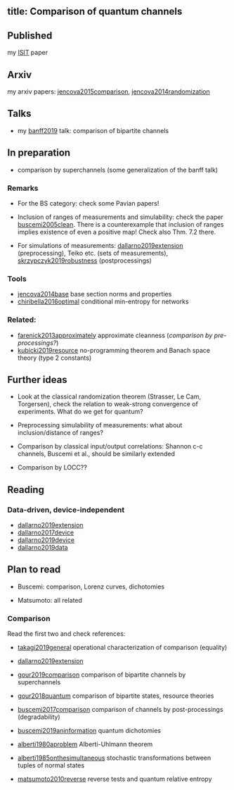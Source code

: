title: Comparison of quantum channels
---
## Published

my [ISIT](jencova2016isit) paper

## Arxiv

my arxiv papers: [jencova2015comparison](jencova2015comparison), [jencova2014randomization](jencova2014randomization)

## Talks

* my [banff2019](comparison/banff2019.pdf) talk: comparison of bipartite channels

## In preparation

* comparison by superchannels (some generalization of the banff talk)

### Remarks

* For the BS category: check some Pavian papers!

* Inclusion of ranges of measurements and simulability: check the paper [buscemi2005clean](buscemi2005clean). There is a counterexample that inclusion of ranges implies existence of even a positive map! Check also Thm. 7.2 there.

* For simulations of measurements: [dallarno2019extension](dallarno2019extension) (preprocessing), Teiko etc. (sets of
  measurements), [skrzypczyk2019robustness](skrzypczyk2019robustness) (postprocessings)

### Tools

* [jencova2014base](jencova2014base) base section norms and properties
* [chiribella2016optimal](chiribella2016optimal) conditional min-entropy for networks




### Related: 
 
* [farenick2013approximately](farenick2013approximately) approximate cleanness (*comparison by pre-processings?*)
* [kubicki2019resource](kubicki2019resource) no-programming theorem and Banach space theory (type 2 constants)


## Further ideas

* Look at the classical randomization theorem (Strasser, Le Cam, Torgersen), check the relation to weak-strong
  convergence of experiments. What do we get for quantum?

* Preprocessing simulability of measurements: what about inclusion/distance of ranges?

* Comparison by classical input/output correlations: Shannon c-c channels, Buscemi et al., should be similarly extended

* Comparison by LOCC??


## Reading

### Data-driven, device-independent


* [dallarno2019extension](dallarno2019extension) 
* [dallarno2017device](dallarno2017device)
* [dallarno2019device](dallarno2019device)
* [dallarno2019data](dallarno2019data)



## Plan to read

* Buscemi:  comparison, Lorenz curves, dichotomies

* Matsumoto: all related


### Comparison

Read the first two and check references:

* [takagi2019general](takagi2019general) operational characterization of comparison (equality)
* [dallarno2019extension](dallarno2019extension) 

* [gour2019comparison](gour2019comparison) comparison of bipartite channels by superchannels
* [gour2018quantum](gour2018quantum) comparison of bipartite states, resource theories
* [buscemi2017comparison](buscemi2017comparison) comparison of channels by post-processings (degradability)
* [buscemi2019aninformation](buscemi2019aninformation) quantum dichotomies
* [alberti1980aproblem](alberti1980aproblem) Alberti-Uhlmann theorem
* [alberti1985onthesimultaneous](alberti1985onthesimultaneous) stochastic transformations between tuples of normal states
* [matsumoto2010reverse](matsumoto2010reverse) reverse tests and quantum relative entropy




